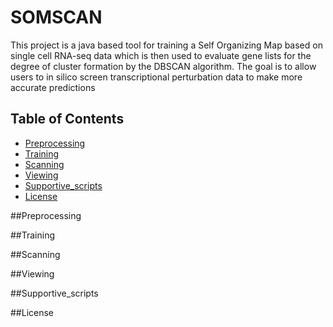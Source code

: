 # SOMSCAN
This project is a java based tool for training a Self Organizing Map based on single cell RNA-seq data which is then used to evaluate gene lists for the degree of cluster formation by the DBSCAN algorithm. 
The goal is to allow users to in silico screen transcriptional perturbation data to make more accurate predictions 


## Table of Contents
- [Preprocessing](#preprocessing)
- [Training](#Training)
- [Scanning](#Scanning)
- [Viewing](#Viewing)
- [Supportive_scripts](#Supportive_scripts)
- [License](#license)

##Preprocessing

##Training

##Scanning

##Viewing

##Supportive_scripts

##License
